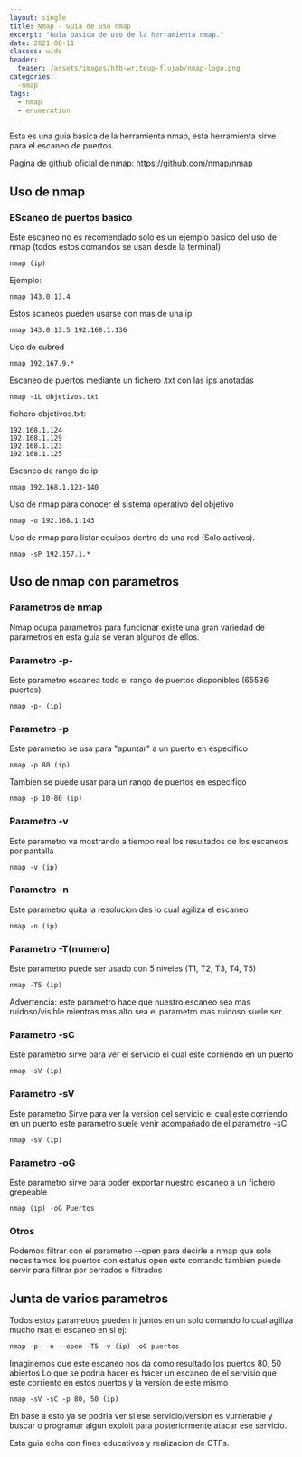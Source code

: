 ```yaml
---
layout: single
title: Nmap - Guia de uso nmap
excerpt: "Guia basica de uso de la herramienta nmap."
date: 2021-08-11
classes: wide
header:
  teaser: /assets/images/htb-writeup-flujab/nmap-logo.png
categories:
  -nmap
tags:  
  - nmap
  - enumeration
---
```

Esta es una guia basica de la herramienta nmap, esta herramienta sirve para el escaneo de puertos.

Pagina de github oficial de nmap:
https://github.com/nmap/nmap



## Uso de nmap 

### EScaneo de puertos basico

Este escaneo no es recomendado solo es un ejemplo basico del uso de nmap 
(todos estos comandos se usan desde la terminal)
```
nmap (ip)
```
Ejemplo:
```
nmap 143.0.13.4
```
Estos scaneos pueden usarse con mas de una ip
```
nmap 143.0.13.5 192.168.1.136
```
Uso de subred
```
nmap 192.167.9.*
```
Escaneo de puertos mediante un fichero .txt con las ips anotadas
```
nmap -iL objetivos.txt
```
fichero objetivos.txt:
```
192.168.1.124
192.168.1.129
192.168.1.123
192.168.1.125
```
Escaneo de rango de ip 
```
nmap 192.168.1.123-140
```
Uso de nmap para conocer el sistema operativo del objetivo
```
nmap -o 192.168.1.143
```
Uso de nmap para listar equipos dentro de una red (Solo activos).
```
nmap -sP 192.157.1.*
```
## Uso de nmap con parametros
### Parametros de nmap 
Nmap ocupa parametros para funcionar existe una gran variedad de parametros en esta guia se veran algunos de ellos.
### Parametro -p-
Este parametro escanea todo el rango de puertos disponibles (65536 puertos).
```
nmap -p- (ip)
```
### Parametro -p
Este parametro se usa para "apuntar" a un puerto en especifico 
```
nmap -p 80 (ip)
```
Tambien se puede usar para un rango de puertos en especifico
```
nmap -p 10-80 (ip)
```
### Parametro -v
Este parametro va mostrando a tiempo real los resultados de los escaneos por pantalla
```
nmap -v (ip)
```
### Parametro -n 
Este parametro quita la resolucion dns lo cual agiliza el escaneo
```
nmap -n (ip)
```
### Parametro -T(numero)
Este parametro puede ser usado con 5 niveles (T1, T2, T3, T4, T5) 
```
nmap -T5 (ip)
```
Advertencia: este parametro hace que nuestro escaneo sea mas ruidoso/visible mientras mas alto sea el parametro mas ruidoso suele ser.
### Parametro -sC
Este parametro sirve para ver el servicio el cual este corriendo en un puerto 
``` 
nmap -sV (ip) 
```
### Parametro -sV 
Este parametro Sirve para ver la version del servicio el cual este corriendo en un puerto este parametro suele venir acompañado de el parametro -sC
```
nmap -sV (ip)
```
### Parametro -oG 
Este parametro sirve para poder exportar nuestro escaneo a un fichero grepeable
```
nmap (ip) -oG Puertos
```
### Otros
Podemos filtrar con el parametro --open para decirle a nmap que solo necesitamos los puertos con estatus open 
este comando tambien puede servir para filtrar por cerrados o filtrados 

## Junta de varios parametros
Todos estos parametros pueden ir juntos en un solo comando lo cual agiliza mucho mas el escaneo en si
ej:
```
nmap -p- -n --open -T5 -v (ip) -oG puertos
```
Imaginemos que este escaneo nos da como resultado los puertos 80, 50 abiertos
Lo que se podria hacer es hacer un escaneo de el servisio que este corriento en estos puertos y la version de este mismo
``` 
nmap -sV -sC -p 80, 50 (ip)
```
En base a esto ya se podria ver si ese servicio/version es vurnerable y buscar o programar algun exploit para posteriormente atacar ese servicio.

Esta guia echa con fines educativos y realizacion de CTFs.

